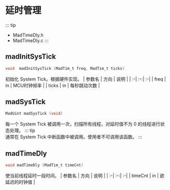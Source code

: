 # 延时管理
::: tip
- MadTimeDly.h
- MadTimeDly.c
:::

## madInitSysTick
```c
void  madInitSysTick (MadTim_t freq, MadTim_t ticks)
```
初始化 System Tick。根据硬件实现。
| 参数名 | 方向 | 说明 |
| :-| :-:| :-|
| freq  | in | MCU时钟频率 |
| ticks | in | 每秒跳动次数 |

## madSysTick
```c
MadUint madSysTick (void)
```
每一个 System Tick 被调用一次，扫描所有线程，对延时值不为 0 的线程进行状态处理。 
::: tip  
通常在 System Tick 中断函数中被调用。使用者不可调用该函数。
:::

## madTimeDly
```c
void madTimeDly (MadTim_t timeCnt)
```
使当前线程延时一段时间。
| 参数名 | 方向 | 说明 |
| :-| :-:| :-|
| timeCnt  | in | 欲延迟的时钟值 |

